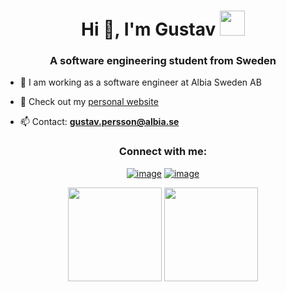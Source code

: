 
<h1 align="center">Hi 👋, I'm Gustav <img height="40" src="https://emoji.gg/assets/emoji/7333-parrotdance.gif"></h1>
<h3 align="center">A software engineering student from Sweden</h3>

- 🔭 I am working as a software engineer at Albia Sweden AB

- 🌱 Check out my <a target="_blank" href="https://gustavpersson.dev">personal website</a>

- 📫 Contact: **gustav.persson@albia.se**

<h3 align="center">Connect with me:</h3>
<div align="center">

[![image](https://img.shields.io/badge/LinkedIn-0077B5?style=for-the-badge&logo=linkedin&logoColor=white)](https://www.linkedin.com/in/gustav-persson-6a4a8812a/)
[![image](https://img.shields.io/badge/Twitter-1DA1F2?style=for-the-badge&logo=twitter&logoColor=white)](https://twitter.com/ThorinEk7)
  
</div>

<p align= "center">
  <img height= "150" src="https://github-readme-stats.vercel.app/api?username=ThorinEk&theme=react&show_icons=true&include_all_commits=true" />
  <img height= "150" src="https://github-readme-stats.vercel.app/api/top-langs/?username=ThorinEk&theme=react&layout=compact" />
</p>

